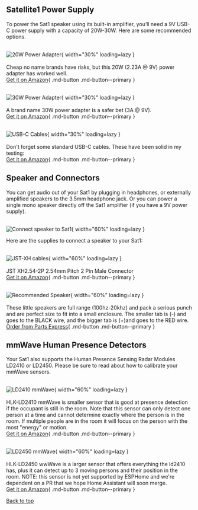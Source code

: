 ## Satellite1 Power Supply

To power the Sat1 speaker using its built-in amplifier, you’ll need a 9V USB-C power supply with a capacity of 20W-30W. Here are some recommended options.


 <br>![20W Power Adapter](/assets/accessory_20W_power_brick.jpg){ width="30%" loading=lazy }</br>
 <br>Cheap no name brands have risks, but this 20W (2.23A @ 9V) power adapter has worked well.
 <br>[Get it on Amazon](https://amzn.to/4fRLZ1f){ .md-button .md-button--primary }


 <br>![30W Power Adapter](/assets/Accessories-powerbrick.png){ width="30%" loading=lazy }</br>
 <br>A brand name 30W power adapter is a safer bet (3A @ 9V).
 <br>[Get it on Amazon](https://amzn.to/4jfrO04){ .md-button .md-button--primary }


 <br>![USB-C Cables](/assets/accessory_usb_c_cables.jpg){ width="30%" loading=lazy }</br>
 <br>Don't forget some standard USB-C cables.  These have been solid in my testing:
 <br>[Get it on Amazon](https://amzn.to/42gcVEZ){ .md-button .md-button--primary }


## Speaker and Connectors
You can get audio out of your Sat1 by plugging in headphones, or externally amplified speakers to the 3.5mm headphone jack.  Or you can power a single mono speaker directly off the Sat1 amplifier (if you have a 9V power supply).

<br>![Connect speaker to Sat1](/assets/Accessories-speaker.png){ width="60%" loading=lazy }</br>

Here are the supplies to connect a speaker to your Sat1:

<br>![JST-XH cables](/assets/Accessories-jst.png){ width="60%" loading=lazy }</br>
<br>JST XH2.54-2P 2.54mm Pitch 2 Pin Male Connector
<br>[Get it on Amazon](https://amzn.to/3We92MR){ .md-button .md-button--primary }

<br>![Recommended Speaker](/assets/Accessories-speaker0.png){ width="60%" loading=lazy }</br>
<br>These little speakers are full range (100hz-20khz) and pack a serious punch and are perfect size to fit into a small enclosure.  The smaller tab is (-) and goes to the BLACK  wire, and the bigger tab is (+)and goes to the RED wire.
<br>[Order from Parts Express](https://www.parts-express.com/Tectonic-TEBM46C20N-4B-BMR-3-Full-Range-Speaker-4-297-2157?quantity=1){ .md-button .md-button--primary }

## mmWave Human Presence Detectors

Your Sat1 also supports the Human Presence Sensing Radar Modules LD2410 or LD2450.  Please be sure to read about how to calibrate your mmWave sensors.

<br>![LD2410 mmWave](/assets/Accessories-mmwave-HLK-LD2410.png){ width="60%" loading=lazy }</br>
<br>HLK-LD2410 mmWave is smaller sensor that is good at presence detection if the occupant is still in the room.  Note that this sensor can only detect one person at a time and cannot determine exactly where the person is in the room.  If multiple people are in the room it will focus on the person with the most "energy" or motion.
<br>[Get it on Amazon](https://amzn.to/3PtvWMu){ .md-button .md-button--primary }

<br>![LD2450 mmWave](assets/accessory_mmwave_ld2450.jpg){ width="60%" loading=lazy }</br>
<br>HLK-LD2450 wwWave is a larger sensor that offers everything the ld2410 has, plus it can detect up to 3 moving persons and their position in the room.  NOTE: this sensor is not yet supported by ESPHome and we're dependent on a PR that we hope Home Assistant will soon merge.
<br>[Get it on Amazon](https://amzn.to/4hcKtrK){ .md-button .md-button--primary }

[Back to top](./recommended-accessories.md/#satellite1-power-supply)